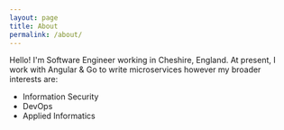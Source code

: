 ```yaml
---
layout: page
title: About
permalink: /about/
---
```


Hello! I'm Software Engineer working in Cheshire, England. At present, I work with
Angular & Go to write microservices however my broader interests are:
  <ul>
    <li>Information Security</li>
    <li>DevOps</li>
    <li>Applied Informatics</li>
  </ul>
